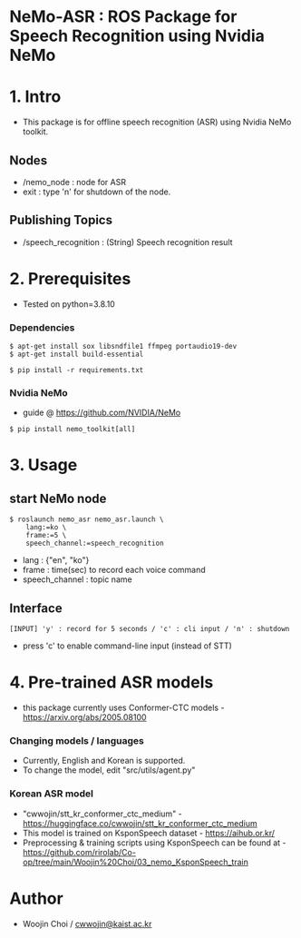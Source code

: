 # NeMo-ASR : ROS Package for Speech Recognition using Nvidia NeMo
# 1. Intro
- This package is for offline speech recognition (ASR) using Nvidia NeMo toolkit.
## Nodes
- /nemo_node : node for ASR
- exit : type 'n' for shutdown of the node.
## Publishing Topics
- /speech_recognition : (String) Speech recognition result
# 2. Prerequisites
* Tested on python=3.8.10
### Dependencies
```shell
$ apt-get install sox libsndfile1 ffmpeg portaudio19-dev
$ apt-get install build-essential
``` 
```shell
$ pip install -r requirements.txt
``` 
### Nvidia NeMo
- guide @ https://github.com/NVIDIA/NeMo
```shell
$ pip install nemo_toolkit[all]
``` 
# 3. Usage
## start NeMo node
```shell
$ roslaunch nemo_asr nemo_asr.launch \
    lang:=ko \
    frame:=5 \
    speech_channel:=speech_recognition
``` 
- lang : {"en", "ko"}
- frame : time(sec) to record each voice command
- speech_channel : topic name
## Interface
```shell
[INPUT] 'y' : record for 5 seconds / 'c' : cli input / 'n' : shutdown  
``` 
- press 'c' to enable command-line input (instead of STT)
# 4. Pre-trained ASR models
- this package currently uses Conformer-CTC models - https://arxiv.org/abs/2005.08100
### Changing models / languages
* Currently, English and Korean is supported.
* To change the model, edit "src/utils/agent.py"
### Korean ASR model
- "cwwojin/stt_kr_conformer_ctc_medium" - https://huggingface.co/cwwojin/stt_kr_conformer_ctc_medium
- This model is trained on KsponSpeech dataset - https://aihub.or.kr/
- Preprocessing & training scripts using KsponSpeech can be found at - 
https://github.com/rirolab/Co-op/tree/main/Woojin%20Choi/03_nemo_KsponSpeech_train

# Author
- Woojin Choi / cwwojin@kaist.ac.kr